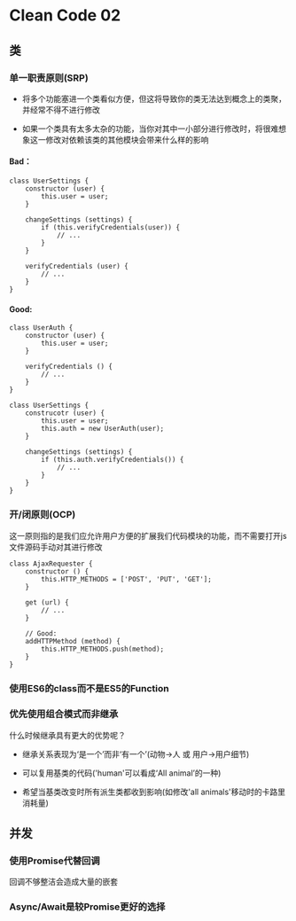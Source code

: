 # Clean Code 02

## 类

### 单一职责原则(SRP)

- 将多个功能塞进一个类看似方便，但这将导致你的类无法达到概念上的类聚，并经常不得不进行修改

- 如果一个类具有太多太杂的功能，当你对其中一小部分进行修改时，将很难想象这一修改对依赖该类的其他模块会带来什么样的影响

#### Bad：

```
class UserSettings {
    constructor (user) {
        this.user = user;
    }

    changeSettings (settings) {
        if (this.verifyCredentials(user)) {
            // ...
        }
    }

    verifyCredentials (user) {
        // ...
    }
}
```

#### Good:

```
class UserAuth {
    constructor (user) {
        this.user = user;
    }

    verifyCredentials () {
        // ...
    }
}

class UserSettings {
    construcotr (user) {
        this.user = user;
        this.auth = new UserAuth(user);
    }

    changeSettings (settings) {
        if (this.auth.verifyCredentials()) {
            // ...
        }
    }
}
```

### 开/闭原则(OCP)

这一原则指的是我们应允许用户方便的扩展我们代码模块的功能，而不需要打开js文件源码手动对其进行修改

```
class AjaxRequester {
    constructor () {
        this.HTTP_METHODS = ['POST', 'PUT', 'GET'];
    }

    get (url) {
        // ...
    }

    // Good:
    addHTTPMethod (method) {
        this.HTTP_METHODS.push(method);
    }
}
```

### 使用ES6的class而不是ES5的Function

### 优先使用组合模式而非继承

什么时候继承具有更大的优势呢？

- 继承关系表现为‘是一个’而非‘有一个’(动物->人 或 用户->用户细节)

- 可以复用基类的代码('human'可以看成‘All animal’的一种)

- 希望当基类改变时所有派生类都收到影响(如修改'all animals'移动时的卡路里消耗量)

## 并发

### 使用Promise代替回调

回调不够整洁会造成大量的嵌套

### Async/Await是较Promise更好的选择